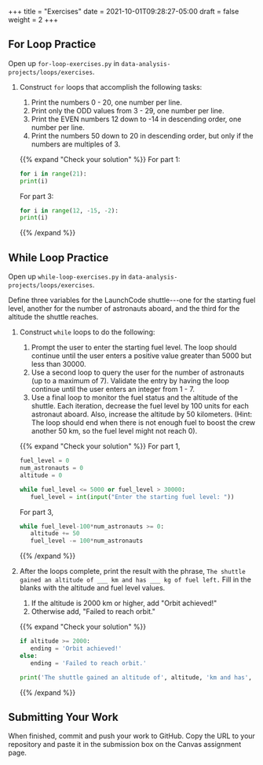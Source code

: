 +++
title = "Exercises"
date = 2021-10-01T09:28:27-05:00
draft = false
weight = 2
+++

## For Loop Practice

Open up `for-loop-exercises.py` in `data-analysis-projects/loops/exercises`.

1. Construct `for` loops that accomplish the following tasks:

   1. Print the numbers 0 - 20, one number per line.
   1. Print only the ODD values from 3 - 29, one number per line.
   1. Print the EVEN numbers 12 down to -14 in descending order, one number
      per line.
   1. Print the numbers 50 down to 20 in descending order, but only
      if the numbers are multiples of 3.

   {{% expand "Check your solution" %}}
   For part 1:
   ```python {linenos=table}
   for i in range(21):
   print(i)
   ```

   For part 3:
   ```python {linenos=table}
   for i in range(12, -15, -2):
   print(i)
   ```
   {{% /expand %}} 

## While Loop Practice

Open up `while-loop-exercises.py` in `data-analysis-projects/loops/exercises`.

Define three variables for the LaunchCode shuttle---one for the starting
fuel level, another for the number of astronauts aboard, and the third for
the altitude the shuttle reaches.

1. Construct `while` loops to do the following:

   1. Prompt the user to enter the starting fuel level. The loop should continue until
      the user enters a positive value greater than 5000 but less than 30000. 
   1. Use a second loop to query the user for the number of astronauts
      (up to a maximum of 7). Validate the entry by having the loop continue
      until the user enters an integer from 1 - 7.
   1. Use a final loop to monitor the fuel status and the altitude of the
      shuttle. Each iteration, decrease the fuel level by 100 units for each
      astronaut aboard. Also, increase the altitude by 50 kilometers. (Hint:
      The loop should end when there is not enough fuel to boost the crew
      another 50 km, so the fuel level might not reach 0).

   {{% expand "Check your solution" %}}
   For part 1,

   ```python {linenos=table}
   fuel_level = 0
   num_astronauts = 0
   altitude = 0

   while fuel_level <= 5000 or fuel_level > 30000:
      fuel_level = int(input("Enter the starting fuel level: "))
   ```

   For part 3,

   ```python {linenos=table}
   while fuel_level-100*num_astronauts >= 0:
      altitude += 50
      fuel_level -= 100*num_astronauts
   ```
   {{% /expand %}}

1. After the loops complete, print the result with the phrase, `The shuttle gained an altitude of ___ km and has ___ kg of fuel left.` Fill in the blanks with the altitude and fuel level values.

   1. If the altitude is 2000 km or higher, add "Orbit achieved!"
   1. Otherwise add, "Failed to reach orbit."

   {{% expand "Check your solution" %}}
   ```python {linenos=table}
   if altitude >= 2000:
      ending = 'Orbit achieved!'
   else:
      ending = 'Failed to reach orbit.'

   print('The shuttle gained an altitude of', altitude, 'km and has', fuel_level,'kg of fuel left.', ending)
   ```
   {{% /expand %}} 

## Submitting Your Work

When finished, commit and push your work to GitHub. Copy the URL to your repository and paste it in the submission box on the Canvas assignment page.